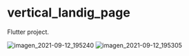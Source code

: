 # vertical_landig_page
Flutter project.

![imagen_2021-09-12_195240](https://user-images.githubusercontent.com/62524570/133016885-013326f5-a2b5-4bf0-a0a1-7b36dfa10798.png)
![imagen_2021-09-12_195305](https://user-images.githubusercontent.com/62524570/133016910-cd935c93-e482-4134-a06c-0a6b73d1f716.png)




